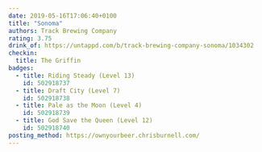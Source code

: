 ```yaml
---
date: 2019-05-16T17:06:40+0100
title: "Sonoma"
authors: Track Brewing Company
rating: 3.75
drink_of: https://untappd.com/b/track-brewing-company-sonoma/1034302
checkin:
  title: The Griffin
badges:
  - title: Riding Steady (Level 13)
    id: 502918737
  - title: Draft City (Level 7)
    id: 502918738
  - title: Pale as the Moon (Level 4)
    id: 502918739
  - title: God Save the Queen (Level 12)
    id: 502918740
posting_method: https://ownyourbeer.chrisburnell.com/
---
```

